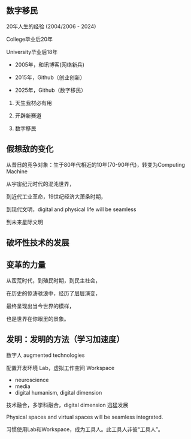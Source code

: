 ## 数字移民

20年人生的经验 (2004/2006 - 2024) 

College毕业后20年

University毕业后18年

- 2005年，和讯博客(网络新兵)

- 2015年，Github（创业创新）

- 2025年，Github（数字移民）

1. 天生我材必有用

2. 开辟新赛道

3. 数字移民

## 假想敌的变化

从昔日的竞争对象：生于80年代相近的10年(70-90年代)，转变为Computing Machine

从宇宙纪元时代的混沌世界，

到近代工业革命，19世纪经济大萧条时期，

到现代文明，digital and physical life will be seamless

到未来星际文明

## 破坏性技术的发展

## 变革的力量

从蛮荒时代，到殖民时期，到民主社会，

在历史的惊涛骇浪中，经历了层层演变，

最终呈现出当今世界的模样，

也是世界在你眼里的景象。

## 发明：发明的方法（学习加速度）

数字人 augmented technologies

配置开发环境 Lab，虚拟工作空间 Workspace

- neuroscience
- media
- digital humanism, digital dimension

技术融合，多学科融合，digital dimension 迅猛发展

Physical spaces and virtual spaces will be seamless integrated.

习惯使用Lab和Workspace，成为工具人。此工具人非彼“工具人”。














